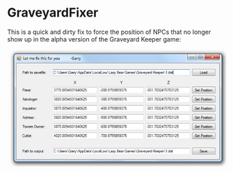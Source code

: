 # GraveyardFixer
This is a quick and dirty fix to force the position of NPCs that no longer show up in the alpha version of the Graveyard Keeper game:

![GraveyardFixer UI](https://raw.githubusercontent.com/790RobotHead/GraveyardFixer/master/GraveyardFixerUI.png)
